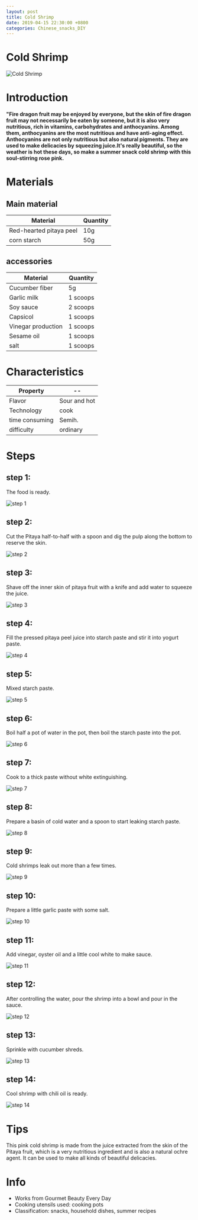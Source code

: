 ```yaml
---
layout: post
title: Cold Shrimp
date: 2019-04-15 22:30:00 +0800
categories: Chinese_snacks_DIY
---
```


# Cold Shrimp

![Cold Shrimp]({{site.baseurl}}/img/409933/409933.jpg)

# Introduction

**"Fire dragon fruit may be enjoyed by everyone, but the skin of fire dragon fruit may not necessarily be eaten by someone, but it is also very nutritious, rich in vitamins, carbohydrates and anthocyanins. Among them, anthocyanins are the most nutritious and have anti-aging effect. Anthocyanins are not only nutritious but also natural pigments. They are used to make delicacies by squeezing juice.It's really beautiful, so the weather is hot these days, so make a summer snack cold shrimp with this soul-stirring rose pink.**

# Materials


## Main material

Material|Quantity
--|--
Red-hearted pitaya peel|10g
corn starch|50g

## accessories

Material|Quantity
--|--
Cucumber fiber|5g
Garlic milk|1 scoops
Soy sauce|2 scoops
Capsicol|1 scoops
Vinegar production|1 scoops
Sesame oil|1 scoops
salt|1 scoops

# Characteristics

Property|--
--|--
Flavor|Sour and hot
Technology|cook
time consuming|Semih.
difficulty|ordinary

# Steps

## step 1:

The food is ready.

![step 1]({{site.baseurl}}/img/409933/1.jpg)

## step 2:

Cut the Pitaya half-to-half with a spoon and dig the pulp along the bottom to reserve the skin.

![step 2]({{site.baseurl}}/img/409933/2.jpg)

## step 3:

Shave off the inner skin of pitaya fruit with a knife and add water to squeeze the juice.

![step 3]({{site.baseurl}}/img/409933/3.jpg)

## step 4:

Fill the pressed pitaya peel juice into starch paste and stir it into yogurt paste.

![step 4]({{site.baseurl}}/img/409933/4.jpg)

## step 5:

Mixed starch paste.

![step 5]({{site.baseurl}}/img/409933/5.jpg)

## step 6:

Boil half a pot of water in the pot, then boil the starch paste into the pot.

![step 6]({{site.baseurl}}/img/409933/6.jpg)

## step 7:

Cook to a thick paste without white extinguishing.

![step 7]({{site.baseurl}}/img/409933/7.jpg)

## step 8:

Prepare a basin of cold water and a spoon to start leaking starch paste.

![step 8]({{site.baseurl}}/img/409933/8.jpg)

## step 9:

Cold shrimps leak out more than a few times.

![step 9]({{site.baseurl}}/img/409933/9.jpg)

## step 10:

Prepare a little garlic paste with some salt.

![step 10]({{site.baseurl}}/img/409933/10.jpg)

## step 11:

Add vinegar, oyster oil and a little cool white to make sauce.

![step 11]({{site.baseurl}}/img/409933/11.jpg)

## step 12:

After controlling the water, pour the shrimp into a bowl and pour in the sauce.

![step 12]({{site.baseurl}}/img/409933/12.jpg)

## step 13:

Sprinkle with cucumber shreds.

![step 13]({{site.baseurl}}/img/409933/13.jpg)

## step 14:

Cool shrimp with chili oil is ready.

![step 14]({{site.baseurl}}/img/409933/14.jpg)

# Tips

This pink cold shrimp is made from the juice extracted from the skin of the Pitaya fruit, which is a very nutritious ingredient and is also a natural ochre agent. It can be used to make all kinds of beautiful delicacies.

# Info

- Works from Gourmet Beauty Every Day
- Cooking utensils used: cooking pots
- Classification: snacks, household dishes, summer recipes